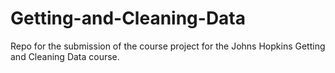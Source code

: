 # Getting-and-Cleaning-Data
Repo for the submission of the course project for the Johns Hopkins Getting and Cleaning Data course.
